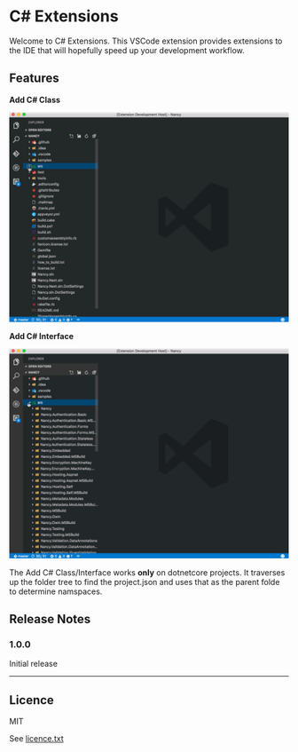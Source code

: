 # C# Extensions

Welcome to C# Extensions.  This VSCode extension provides extensions to the IDE that will hopefully speed up your development workflow.

## Features

**Add C# Class**

![Add C# Class](./featureimages/newclass.gif)

**Add C# Interface**

![Add C# Interface](./featureimages/newinterface.gif)

The Add C# Class/Interface works **only** on dotnetcore projects.  It traverses up the folder tree to find the project.json and uses that as the parent folde to determine namspaces.

## Release Notes

### 1.0.0
Initial release


-----------------------------------------------------------------------------------------------------------

## Licence 

MIT  

See [licence.txt](./licence.txt)
